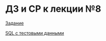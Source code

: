 # ДЗ и СР к лекции №8
[Задание](https://github.com/mhalairt/py-technoatom/blob/master/L8HW/task.md)

[SQL с тестовыми данными](db_sql_init/tasks_tracker_test_db_init.sql)
